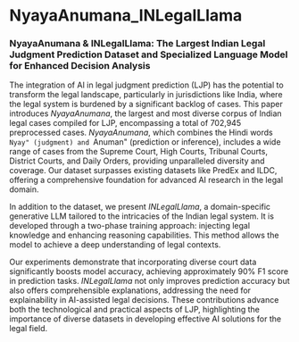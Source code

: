 # NyayaAnumana_INLegalLlama
### NyayaAnumana &amp; INLegalLlama: The Largest Indian Legal Judgment Prediction Dataset and Specialized Language Model for Enhanced Decision Analysis

The integration of AI in legal judgment prediction (LJP) has the potential to transform the legal landscape, particularly in jurisdictions like India, where the legal system is burdened by a significant backlog of cases. This paper introduces _NyayaAnumana_, the largest and most diverse corpus of Indian legal cases compiled for LJP, encompassing a total of 702,945 preprocessed cases. _NyayaAnumana_, which combines the Hindi words ``Nyay" (judgment) and ``Anuman" (prediction or inference), includes a wide range of cases from the Supreme Court, High Courts, Tribunal Courts, District Courts, and Daily Orders, providing unparalleled diversity and coverage. Our dataset surpasses existing datasets like PredEx and ILDC, offering a comprehensive foundation for advanced AI research in the legal domain.

In addition to the dataset, we present _INLegalLlama_, a domain-specific generative LLM tailored to the intricacies of the Indian legal system. It is developed through a two-phase training approach: injecting legal knowledge and enhancing reasoning capabilities. This method allows the model to achieve a deep understanding of legal contexts.

Our experiments demonstrate that incorporating diverse court data significantly boosts model accuracy, achieving approximately 90\% F1 score in prediction tasks. _INLegalLlama_ not only improves prediction accuracy but also offers comprehensible explanations, addressing the need for explainability in AI-assisted legal decisions. These contributions advance both the technological and practical aspects of LJP, highlighting the importance of diverse datasets in developing effective AI solutions for the legal field.
